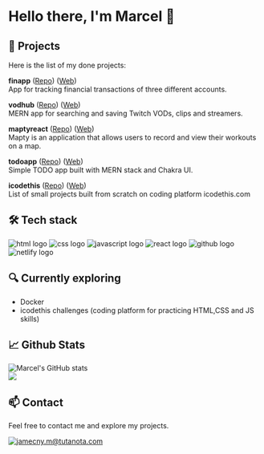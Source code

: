 # Hello there, I'm Marcel 👋

## 🚀 Projects
Here is the list of my done projects:

**finapp** ([Repo](https://github.com/mjamecny/finapp)) ([Web](https://accapp.netlify.app))  
App for tracking financial transactions of three different accounts.   

**vodhub** ([Repo](https://github.com/mjamecny/vodhub)) ([Web](https://vodhub.netlify.app))  
MERN app for searching and saving Twitch VODs, clips and streamers.

**maptyreact** ([Repo](https://github.com/mjamecny/maptyreact)) ([Web](https://maptywebreact.netlify.app))  
Mapty is an application that allows users to record and view their workouts on a map.

**todoapp** ([Repo](https://github.com/mjamecny/todoapp)) ([Web](https://tooodoooapp.netlify.app))  
Simple TODO app built with MERN stack and Chakra UI.

**icodethis** ([Repo](https://github.com/mjamecny/icodethis)) ([Web](https://icodethis.com/mjamecny))  
List of small projects built from scratch on coding platform icodethis.com

## 🛠️ Tech stack
![html logo](https://img.shields.io/badge/HTML5-E34F26?style=for-the-badge&logo=html5&logoColor=white)
![css logo](https://img.shields.io/badge/CSS3-1572B6?style=for-the-badge&logo=css3&logoColor=white)
![javascript logo](https://img.shields.io/badge/JavaScript-323330?style=for-the-badge&logo=javascript&logoColor=F7DF1E)
![react logo](https://img.shields.io/badge/React-20232A?style=for-the-badge&logo=react&logoColor=61DAFB)
![github logo](https://img.shields.io/badge/GitHub-100000?style=for-the-badge&logo=github&logoColor=white)
![netlify logo](https://img.shields.io/badge/Netlify-00C7B7?style=for-the-badge&logo=netlify&logoColor=white)

## 🔍 Currently exploring
- Docker
- icodethis challenges (coding platform for practicing HTML,CSS and JS skills)

## 📈 Github Stats
![Marcel's GitHub stats](https://github-readme-stats.vercel.app/api?username=mjamecny&theme=transparent)  
![](https://komarev.com/ghpvc/?username=mjamecny)

## 📫 Contact
Feel free to contact me and explore my projects.  

[![jamecny.m@tutanota.com](https://img.shields.io/badge/Tutanota-840010?style=for-the-badge&logo=Tutanota&logoColor=white)](mailto:jamecny.m@tutanota.com)

